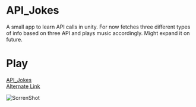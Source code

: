 # API_Jokes
A small app to learn API calls in unity. For now fetches three different types of info based on three API and plays music accordingly. Might expand it on future.


# Play

[API_Jokes](https://hasi-b.github.io/API_Jokes/) <br>
[Alternate Link](https://simmer.io/@n1hil1st/lamejokes)

![ScrrenShot](https://cdn.discordapp.com/attachments/1068416566196183060/1075470002033020938/image.png)


